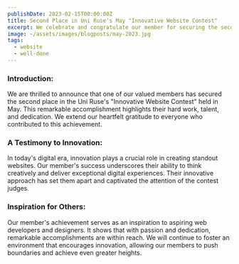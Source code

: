 ```yaml
---
publishDate: 2023-02-15T00:00:00Z
title: Second Place in Uni Ruse's May "Innovative Website Contest"
excerpt: We celebrate and congratulate our member for securing the second place in the Uni Ruse's "Innovative Website Contest."
image: ~/assets/images/blogposts/may-2023.jpg
tags:
  - website
  - well-done
---
```


### Introduction:
We are thrilled to announce that one of our valued members has secured the second place in the Uni Ruse's "Innovative Website Contest" held in May. This remarkable accomplishment highlights their hard work, talent, and dedication. We extend our heartfelt gratitude to everyone who contributed to this achievement.

### A Testimony to Innovation:
In today's digital era, innovation plays a crucial role in creating standout websites. Our member's success underscores their ability to think creatively and deliver exceptional digital experiences. Their innovative approach has set them apart and captivated the attention of the contest judges.

### Inspiration for Others:
Our member's achievement serves as an inspiration to aspiring web developers and designers. It shows that with passion and dedication, remarkable accomplishments are within reach. We will continue to foster an environment that encourages innovation, allowing our members to push boundaries and achieve even greater heights.
